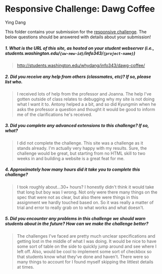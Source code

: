 # Responsive Challenge: Dawg Coffee

Ying Dang

This folder contains your submission for the [responsive challenge](http://faculty.washington.edu/mikefree/info343/#/challenges/responsive). The below questions should be answered with details about your submission!

##### 1. What is the URL of this site, as hosted on your student webserver (i.e., students.washington.edu/<code>{uw-new-id}</code>/info343/<code>{project-name}</code>) #####
> http://students.washington.edu/whydang/info343/dawg-coffee/


##### 2. Did you receive any help from others (classmates, etc)? If so, please list who. #####
> I received lots of help from the professor and Joanna. The help I've gotten outside of class relates to debugging why my site is not doing what I want it to. Antony helped a a bit, and so did Kyungmin when he asks the professor a question and thought it would be good to inform me of the clarifications he's received.

##### 3. Did you complete any advanced extensions to this challenge? If so, what? #####
> I did not complete the challenge. This site was a challenge as it stands already. I'm actually very happy with my results. Sure, the challenge would be great, but starting from no HTML skill to two weeks in and building a website is a great feat for me.

##### 4. Approximately how many hours did it take you to complete this challenge? #####
> I took roughly about...30+ hours? I honestly didn't think it would take that long but boy was I wrong. Not only were there many things on the spec that were not as clear, but also there were things in this assignment we hardly touched based on. So it was really a matter of trial and error to really grab on to what works and what doesn't.

##### 5. Did you encounter any problems in this challenge we should warn students about in the future? How can we make the challenge better? #####
> The challenges I've faced are pretty much unclear specifications and getting lost in the middle of what I was doing. It would be nice to have some sort of table on the side to quickly jump around and see where I left off. Also, would be cool to implement some sort of checkbox so that students know what they've done and haven't. There were so many things to account for I found myself skipping the littlest details at times.

